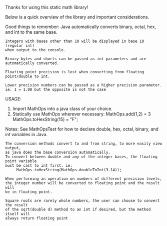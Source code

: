 Thanks for using this static math library!

Below is a quick overview of the library and important considerations.

Good things to remember: 
	Java automatically converts binary, octal, hex, and int to the same base. 

	Integers with bases other than 10 will be displayed in base 10 (regular int) 
	when output to the console.

	Binary bytes and shorts can be passed as int parameters and are automatically converted.

	Floating point precision is lost when converting from floating point/double to int.
	
	Lower precision numbers can be passed as a higher precision parameter.
	ie. 1 = 1.00 but the opposite is not the case 

USAGE:

1. Import MathOps into a java class of your choice.
2. Statically use MathOps wherever necessary:
	MathOps.add(1,2) = 3
	MathOps.toHexString(15) = "F";

Notes:
	See MathOpsTest for how to declare double, hex, octal, binary, and int variables
	in Java. 

	The conversion methods convert to and from string, to more easily view output,
	as java does the base conversion automatically.
	To convert between double and any of the integer bases, the floating point variable 
	must be cast to int first. ie:
		 MathOps.toHexString(MathOps.doubleToInt(3.14));

	When performing an operation on numbers of different precision levels,
	the integer number will be converted to floating point and the result will
	be in floating point.
	
	Square roots are rarely whole numbers, the user can choose to convert the result
	of the sqrt(double d) method to an int if desired, but the method itself will 
	always return floating point